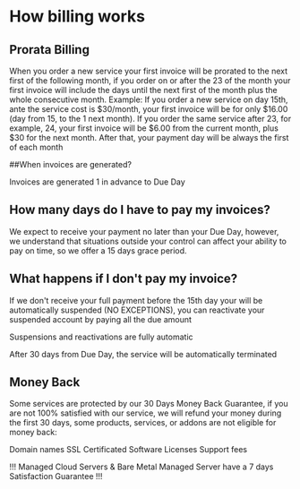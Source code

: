 # How billing works

## Prorata Billing

When you order a new service your first invoice will be prorated to the next first of the following month, if you order on or after the 23 of the month your first invoice will include the days until the next first of the month plus the whole consecutive month. Example: If you order a new service on day 15th, ante the service cost is $30/month, your first invoice will be for only $16.00 (day from 15, to the 1 next month). If you order the same service after 23, for example, 24, your first invoice will be $6.00 from the current month, plus $30 for the next month. After that, your payment day will be always the first of each month

##When invoices are generated?

Invoices are generated 1 in advance to Due Day

## How many days do I have to pay my invoices?

We expect to receive your payment no later than your Due Day, however, we understand that situations outside your control can affect your ability to pay on time, so we offer a 15 days grace period.

## What happens if I don't pay my invoice?

If we don't receive your full payment before the 15th day your will be automatically suspended (NO EXCEPTIONS), you can reactivate your suspended account by paying all the due amount

Suspensions and reactivations are fully automatic

After 30 days from Due Day, the service will be automatically terminated

## Money Back

Some services are protected by our 30 Days Money Back Guarantee, if you are not 100% satisfied with our service, we will refund your money during the first 30 days, some products, services, or addons are not eligible for money back:

Domain names
SSL Certificated
Software Licenses
Support fees 

!!!
Managed Cloud Servers & Bare Metal Managed Server have a 7 days Satisfaction Guarantee
!!!